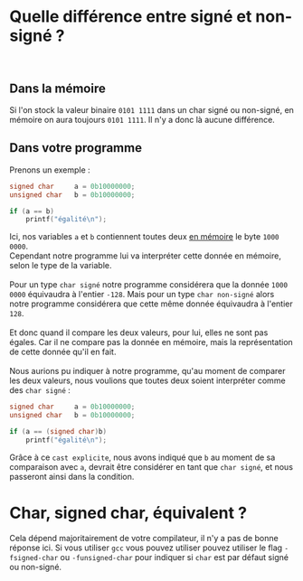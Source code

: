 # Quelle différence entre signé et non-signé ?<br><br>

## Dans la mémoire
Si l'on stock la valeur binaire `0101 1111` dans un char signé ou non-signé, en mémoire on aura toujours `0101 1111`. Il n'y a donc là aucune différence.

## Dans votre programme
Prenons un exemple :

```c
signed char		a = 0b10000000;
unsigned char 	b = 0b10000000;

if (a == b)
	printf("égalité\n");
```

Ici, nos variables `a` et `b` contiennent toutes deux <ins>en mémoire</ins> le byte `1000 0000`.<br>
Cependant notre programme lui va interpréter cette donnée en mémoire, selon le type de la variable.<br><br>
Pour un type `char signé` notre programme considérera que la donnée `1000 0000` équivaudra à l'entier `-128`. Mais pour un type `char non-signé` alors notre programme considérera que cette même donnée équivaudra à l'entier `128`.<br><br>
Et donc quand il compare les deux valeurs, pour lui, elles ne sont pas égales. Car il ne compare pas la donnée en mémoire, mais la représentation de cette donnée qu'il en fait.<br><br>
Nous aurions pu indiquer à notre programme, qu'au moment de comparer les deux valeurs, nous voulions que toutes deux soient interpréter comme des `char signé` :

```c
signed char		a = 0b10000000;
unsigned char 	b = 0b10000000;

if (a == (signed char)b)
	printf("égalité\n");
```

Grâce à ce `cast explicite`, nous avons indiqué que `b` au moment de sa comparaison avec `a`, devrait être considérer en tant que `char signé`, et nous passeront ainsi dans la condition.

# Char, signed char, équivalent ?

Cela dépend majoritairement de votre compilateur, il n'y a pas de bonne réponse ici. Si vous utiliser `gcc` vous pouvez utiliser pouvez utiliser le flag `-fsigned-char` ou `-funsigned-char` pour indiquer si `char` est par défaut signé ou non-signé.